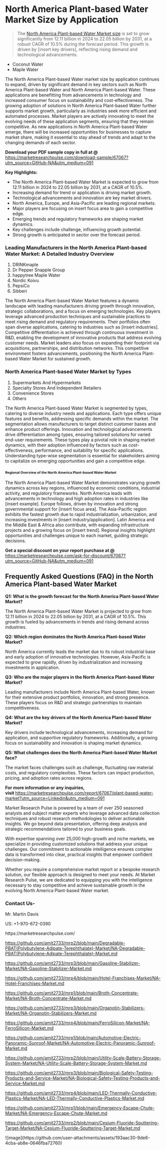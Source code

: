 <h1>North America Plant-based Water Market&nbsp;Size by Application</h1><blockquote><p>The <a href="https://marketresearchpulse.com/download-sample/67067?utm_source=GitHub-NA&amp;utm_medium=091">North America Plant-based Water Market size</a> is set to grow significantly from 12.11 billion in 2024 to 22.05 billion by 2031, at a robust CAGR of 10.5% during the forecast period. This growth is driven by [insert key drivers], reflecting rising demand and technological advancements.</p></blockquote><ul><li>Coconut Water<li> Maple Water</li></ul><p>The North America Plant-based Water market size by application continues to expand, driven by significant demand in key sectors such as North America Plant-based Water and North America Plant-based Water. These applications are benefitting from advancements in technology and increased consumer focus on sustainability and cost-effectiveness. The growing adoption of solutions in North America Plant-based Water further supports market growth, particularly as industries seek more efficient and automated processes. Market players are actively innovating to meet the evolving needs of these application segments, ensuring that they remain competitive. As new applications in North America Plant-based Water emerge, there will be increased opportunities for businesses to capture market share, making it essential to stay ahead of trends and adapt to the changing demands of each sector.</p><p><strong>Download your PDF sample copy in full at @ </strong><a href="https://marketresearchpulse.com/download-sample/67067?utm_source=GitHub-NA&amp;utm_medium=091">https://marketresearchpulse.com/download-sample/67067?utm_source=GitHub-NA&amp;utm_medium=091</a></p><p><strong>Key Highlights: </strong></p><ul><li>The North America Plant-based Water Market is expected to grow from 12.11 billion in 2024 to 22.05 billion by 2031, at a CAGR of 10.5%.</li><li>Increasing demand for trend or application is driving market growth.</li><li>Technological advancements and innovation are key market drivers.</li><li>North America, Europe, and Asia-Pacific are leading regional markets.</li><li>Major players are focusing on insert focus area to gain a competitive edge.</li><li>Emerging trends and regulatory frameworks are shaping market dynamics.</li><li>Key challenges include challenge, influencing growth potential.</li><li>Strong growth is anticipated in sector over the forecast period.</li></ul><h3>Leading Manufacturers in the North America Plant-based Water Market: A Detailed Industry Overview</h3><ol><li>DRINKmaple</li><li>Dr Pepper Snapple Group</li><li>happytree Maple Water</li><li>Nordic Koivu</li><li>PepsiCo</li><li>Sibberi</li></ol><div class="flex max-w-full flex-col flex-grow"><div class="min-h-8 text-message flex w-full flex-col items-end gap-2 whitespace-normal break-words [.text-message+&amp;]:mt-5" dir="auto" data-message-author-role="assistant" data-message-id="fd8432e4-4910-450d-b182-61b7bfb0a01f" data-message-model-slug="gpt-4o"><div class="flex w-full flex-col gap-1 empty:hidden first:pt-[3px]"><div class="markdown prose w-full break-words dark:prose-invert light"><p>The North America Plant-based Water Market features a dynamic landscape with leading manufacturers driving growth through innovation, strategic collaborations, and a focus on emerging technologies. Key players leverage advanced production techniques and sustainable practices to meet rising demand and regulatory requirements. Their portfolios often span diverse applications, catering to industries such as [insert industries]. Competitive differentiation is achieved through continuous investment in R&amp;D, enabling the development of innovative products that address evolving customer needs. Market leaders also focus on expanding their footprint via acquisitions, partnerships, and distribution networks. This competitive environment fosters advancements, positioning the North America Plant-based Water Market for sustained growth.</p></div></div></div></div><h3>North America Plant-based Water Market by Types</h3><ol><li>Supermarkets And Hypermarkets<li> Specialty Stores And Independent Retailers<li> Convenience Stores<li> Others</li></ol><div class="flex max-w-full flex-col flex-grow"><div class="min-h-8 text-message flex w-full flex-col items-end gap-2 whitespace-normal break-words [.text-message+&amp;]:mt-5" dir="auto" data-message-author-role="assistant" data-message-id="084470be-0bb7-4664-bddf-5156b4f41249" data-message-model-slug="gpt-4o-mini"><div class="flex w-full flex-col gap-1 empty:hidden first:pt-[3px]"><div class="markdown prose w-full break-words dark:prose-invert light"><p>The North America Plant-based Water Market is segmented by types, catering to diverse industry needs and applications. Each type offers unique features and benefits, addressing specific demands within the market. The segmentation allows manufacturers to target distinct customer bases and enhance product offerings. Innovation and technological advancements drive differentiation among types, ensuring tailored solutions for varied end-user requirements. These types play a pivotal role in shaping market dynamics, with their adoption influenced by factors such as cost-effectiveness, performance, and suitability for specific applications. Understanding type-wise segmentation is essential for stakeholders aiming to capitalize on emerging opportunities and gain a competitive edge.</p></div></div></div></div><h3><span style="font-size: 11px;">Regional Overview of the North America Plant-based Water Market</span></h3><div class="flex max-w-full flex-col flex-grow"><div class="min-h-8 text-message flex w-full flex-col items-end gap-2 whitespace-normal break-words [.text-message+&amp;]:mt-5" dir="auto" data-message-author-role="assistant" data-message-id="e9038762-ce64-4e30-91c9-9bd413514231" data-message-model-slug="gpt-4o-mini"><div class="flex w-full flex-col gap-1 empty:hidden first:pt-[3px]"><div class="markdown prose w-full break-words dark:prose-invert light"><p>The North America Plant-based Water Market demonstrates varying growth dynamics across key regions, influenced by economic conditions, industrial activity, and regulatory frameworks. North America leads with advancements in technology and high adoption rates in industries like [insert example]. Europe follows, driven by innovation and strong governmental support for [insert focus area]. The Asia-Pacific region exhibits the fastest growth due to rapid industrialization, urbanization, and increasing investments in [insert industry/application]. Latin America and the Middle East &amp; Africa also contribute, with expanding infrastructure projects and a growing focus on [insert trend]. Regional insights highlight opportunities and challenges unique to each market, guiding strategic decisions.</p></div></div></div></div><p><strong>Get a special discount on your report purchase at @ </strong><a href="https://marketresearchpulse.com/ask-for-discount/67067?utm_source=GitHub-NA&amp;utm_medium=091">https://marketresearchpulse.com/ask-for-discount/67067?utm_source=GitHub-NA&amp;utm_medium=091</a></p><h2>Frequently Asked Questions (FAQ) in the North America Plant-based Water Market</h2><p><strong>Q1: What is the growth forecast for the North America Plant-based Water Market?</strong></p><p>The North America Plant-based Water Market is projected to grow from 12.11 billion in 2024 to 22.05 billion by 2031, at a CAGR of 10.5%. This growth is fueled by advancements in trends and rising demand across industries.</p><p><strong>Q2: Which region dominates the North America Plant-based Water Market?</strong></p><p>North America currently leads the market due to its robust industrial base and early adoption of innovative technologies. However, Asia-Pacific is expected to grow rapidly, driven by industrialization and increasing investments in application.</p><p><strong>Q3: Who are the major players in the North America Plant-based Water Market?</strong></p><p>Leading manufacturers include North America Plant-based Water, known for their extensive product portfolios, innovation, and strong presence. These players focus on R&amp;D and strategic partnerships to maintain competitiveness.</p><p><strong>Q4: What are the key drivers of the North America Plant-based Water Market?</strong></p><p>Key drivers include technological advancements, increasing demand for application, and supportive regulatory frameworks. Additionally, a growing focus on sustainability and innovation is shaping market dynamics.</p><p><strong>Q5: What challenges does the North America Plant-based Water Market face?</strong></p><p>The market faces challenges such as challenge, fluctuating raw material costs, and regulatory complexities. These factors can impact production, pricing, and adoption rates across regions.</p><p><strong>For more information or any inquiries, visit&nbsp;</strong><a href="https://marketresearchpulse.com/report/67067/plant-based-water-market?utm_source=Linkedin&utm_medium=091">https://marketresearchpulse.com/report/67067/plant-based-water-market?utm_source=Linkedin&utm_medium=091</a></p><p>Market Research Pulse is powered by a team of over 250 seasoned analysts and subject matter experts who leverage advanced data collection techniques and robust research methodologies to deliver actionable insights. We go beyond data presentation, offering deep analysis and strategic recommendations tailored to your business goals.</p><p>With expertise spanning over 25,000 high-growth and niche markets, we specialize in providing customized solutions that address your unique challenges. Our commitment to actionable intelligence ensures complex data is transformed into clear, practical insights that empower confident decision-making.</p><p>Whether you require a comprehensive market report or a bespoke research solution, our flexible approach is designed to meet your needs. At Market Research Pulse, we are dedicated to equipping you with the intelligence necessary to stay competitive and achieve sustainable growth in the evolving North America Plant-based Water market.</p><h3><strong>Contact Us-</strong></h3><p>Mr. Martin Davis</p><p>US: +1-970-672-0390</p><p>https://marketresearchpulse.com/</p><p><a href="https://github.com/amit2733/mrp2/blob/main/Degradable-PBAT(Polybutylene-Adipate-Terephthalate)-Market/NA-Degradable-PBAT(Polybutylene-Adipate-Terephthalate)-Market.md">https://github.com/amit2733/mrp2/blob/main/Degradable-PBAT(Polybutylene-Adipate-Terephthalate)-Market/NA-Degradable-PBAT(Polybutylene-Adipate-Terephthalate)-Market.md</a></p><p><a href="https://github.com/amit2733/mrp3/blob/main/Gasoline-Stabilizer-Market/NA-Gasoline-Stabilizer-Market.md">https://github.com/amit2733/mrp3/blob/main/Gasoline-Stabilizer-Market/NA-Gasoline-Stabilizer-Market.md</a></p><p><a href="https://github.com/amit2733/mrp4/blob/main/Hotel-Franchises-Market/NA-Hotel-Franchises-Market.md">https://github.com/amit2733/mrp4/blob/main/Hotel-Franchises-Market/NA-Hotel-Franchises-Market.md</a></p><p><a href="https://github.com/amit2733/mrp1/blob/main/Broth-Concentrate-Market/NA-Broth-Concentrate-Market.md">https://github.com/amit2733/mrp1/blob/main/Broth-Concentrate-Market/NA-Broth-Concentrate-Market.md</a></p><p><a href="https://github.com/amit2733/mrp3/blob/main/Organotin-Stabilizers-Market/NA-Organotin-Stabilizers-Market.md">https://github.com/amit2733/mrp3/blob/main/Organotin-Stabilizers-Market/NA-Organotin-Stabilizers-Market.md</a></p><p><a href="https://github.com/amit2733/mrp4/blob/main/FerroSilicon-Market/NA-FerroSilicon-Market.md">https://github.com/amit2733/mrp4/blob/main/FerroSilicon-Market/NA-FerroSilicon-Market.md</a></p><p><a href="https://github.com/amit2733/mrp1/blob/main/Automotive-Electric-Panoramic-Sunroof-Market/NA-Automotive-Electric-Panoramic-Sunroof-Market.md">https://github.com/amit2733/mrp1/blob/main/Automotive-Electric-Panoramic-Sunroof-Market/NA-Automotive-Electric-Panoramic-Sunroof-Market.md</a></p><p><a href="https://github.com/amit2733/mrp2/blob/main/Utility-Scale-Battery-Storage-System-Market/NA-Utility-Scale-Battery-Storage-System-Market.md">https://github.com/amit2733/mrp2/blob/main/Utility-Scale-Battery-Storage-System-Market/NA-Utility-Scale-Battery-Storage-System-Market.md</a></p><p><a href="https://github.com/amit2733/mrp3/blob/main/Biological-Safety-Testing-Products-and-Service-Market/NA-Biological-Safety-Testing-Products-and-Service-Market.md">https://github.com/amit2733/mrp3/blob/main/Biological-Safety-Testing-Products-and-Service-Market/NA-Biological-Safety-Testing-Products-and-Service-Market.md</a></p><p><a href="https://github.com/amit2733/mrp4/blob/main/LED-Thermally-Conductive-Plastics-Market/NA-LED-Thermally-Conductive-Plastics-Market.md">https://github.com/amit2733/mrp4/blob/main/LED-Thermally-Conductive-Plastics-Market/NA-LED-Thermally-Conductive-Plastics-Market.md</a></p><p><a href="https://github.com/amit2733/mrp1/blob/main/Emergency-Escape-Chute-Market/NA-Emergency-Escape-Chute-Market.md">https://github.com/amit2733/mrp1/blob/main/Emergency-Escape-Chute-Market/NA-Emergency-Escape-Chute-Market.md</a></p><p><a href="https://github.com/amit2733/mrp2/blob/main/Cesium-Fluoride-Sputtering-Target-Market/NA-Cesium-Fluoride-Sputtering-Target-Market.md">https://github.com/amit2733/mrp2/blob/main/Cesium-Fluoride-Sputtering-Target-Market/NA-Cesium-Fluoride-Sputtering-Target-Market.md</a></p>
![image](https://github.com/user-attachments/assets/193aac30-9de6-4cba-ab8e-0646fba72760)
